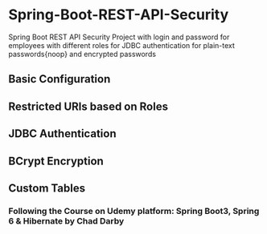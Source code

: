 # Spring-Boot-REST-API-Security
Spring Boot REST API Security Project with login and password for employees with different roles for JDBC authentication for plain-text passwords{noop} and encrypted passwords

## Basic Configuration

## Restricted URls based on Roles

## JDBC Authentication

## BCrypt Encryption

## Custom Tables

### Following the Course on Udemy platform: Spring Boot3, Spring 6 & Hibernate by Chad Darby
